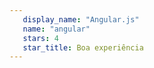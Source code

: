 ```yaml
---
   display_name: "Angular.js"
   name: "angular"
   stars: 4
   star_title: Boa experiência
---
```

